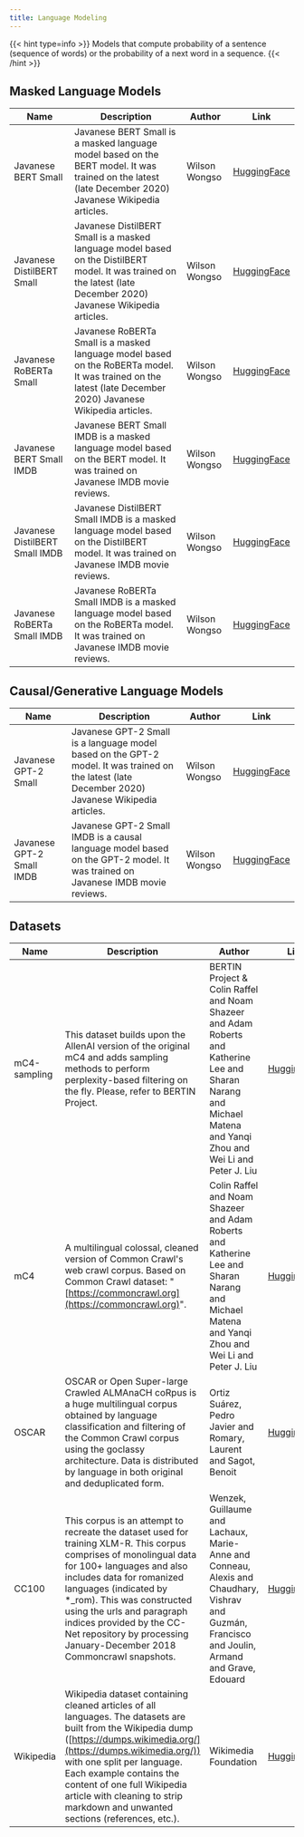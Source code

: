 ```yaml
---
title: Language Modeling
---
```


{{< hint type=info >}}
Models that compute probability of a sentence (sequence of words) or the probability of a next word in a sequence.
{{< /hint >}}

## Masked Language Models

| Name                           | Description                                                                                                                                                        | Author        | Link                                                                       |
| ------------------------------ | ------------------------------------------------------------------------------------------------------------------------------------------------------------------ | ------------- | -------------------------------------------------------------------------- |
| Javanese BERT Small            | Javanese BERT Small is a masked language model based on the BERT model. It was trained on the latest (late December 2020) Javanese Wikipedia articles.             | Wilson Wongso | [HuggingFace](https://huggingface.co/w11wo/javanese-bert-small)            |
| Javanese DistilBERT Small      | Javanese DistilBERT Small is a masked language model based on the DistilBERT model. It was trained on the latest (late December 2020) Javanese Wikipedia articles. | Wilson Wongso | [HuggingFace](https://huggingface.co/w11wo/javanese-distilbert-small)      |
| Javanese RoBERTa Small         | Javanese RoBERTa Small is a masked language model based on the RoBERTa model. It was trained on the latest (late December 2020) Javanese Wikipedia articles.       | Wilson Wongso | [HuggingFace](https://huggingface.co/w11wo/javanese-roberta-small)         |
| Javanese BERT Small IMDB       | Javanese BERT Small IMDB is a masked language model based on the BERT model. It was trained on Javanese IMDB movie reviews.                                        | Wilson Wongso | [HuggingFace](https://huggingface.co/w11wo/javanese-bert-small-imdb)       |
| Javanese DistilBERT Small IMDB | Javanese DistilBERT Small IMDB is a masked language model based on the DistilBERT model. It was trained on Javanese IMDB movie reviews.                            | Wilson Wongso | [HuggingFace](https://huggingface.co/w11wo/javanese-distilbert-small-imdb) |
| Javanese RoBERTa Small IMDB    | Javanese RoBERTa Small IMDB is a masked language model based on the RoBERTa model. It was trained on Javanese IMDB movie reviews.                                  | Wilson Wongso | [HuggingFace](https://huggingface.co/w11wo/javanese-roberta-small-imdb)    |

## Causal/Generative Language Models

| Name                      | Description                                                                                                                                       | Author        | Link                                                                 |
| ------------------------- | ------------------------------------------------------------------------------------------------------------------------------------------------- | ------------- | -------------------------------------------------------------------- |
| Javanese GPT-2 Small      | Javanese GPT-2 Small is a language model based on the GPT-2 model. It was trained on the latest (late December 2020) Javanese Wikipedia articles. | Wilson Wongso | [HuggingFace](https://huggingface.co/w11wo/javanese-gpt2-small)      |
| Javanese GPT-2 Small IMDB | Javanese GPT-2 Small IMDB is a causal language model based on the GPT-2 model. It was trained on Javanese IMDB movie reviews.                     | Wilson Wongso | [HuggingFace](https://huggingface.co/w11wo/javanese-gpt2-small-imdb) |

## Datasets

| Name         | Description                                                                                                                                                                                                                                                                                                                                                           | Author                                                                                                                                                            | Link                                                                       |
| ------------ | --------------------------------------------------------------------------------------------------------------------------------------------------------------------------------------------------------------------------------------------------------------------------------------------------------------------------------------------------------------------- | ----------------------------------------------------------------------------------------------------------------------------------------------------------------- | -------------------------------------------------------------------------- |
| mC4-sampling | This dataset builds upon the AllenAI version of the original mC4 and adds sampling methods to perform perplexity-based filtering on the fly. Please, refer to BERTIN Project.                                                                                                                                                                                         | BERTIN Project & Colin Raffel and Noam Shazeer and Adam Roberts and Katherine Lee and Sharan Narang and Michael Matena and Yanqi Zhou and Wei Li and Peter J. Liu | [HuggingFace](https://huggingface.co/datasets/bertin-project/mc4-sampling) |
| mC4          | A multilingual colossal, cleaned version of Common Crawl's web crawl corpus. Based on Common Crawl dataset: "[https://commoncrawl.org](https://commoncrawl.org)".                                                                                                                                                                                                     | Colin Raffel and Noam Shazeer and Adam Roberts and Katherine Lee and Sharan Narang and Michael Matena and Yanqi Zhou and Wei Li and Peter J. Liu                  | [HuggingFace](https://huggingface.co/datasets/mc4)                         |
| OSCAR        | OSCAR or Open Super-large Crawled ALMAnaCH coRpus is a huge multilingual corpus obtained by language classification and filtering of the Common Crawl corpus using the goclassy architecture. Data is distributed by language in both original and deduplicated form.                                                                                                 | Ortiz Suárez, Pedro Javier and Romary, Laurent and Sagot, Benoit                                                                                                  | [HuggingFace](https://huggingface.co/datasets/oscar)                       |
| CC100        | This corpus is an attempt to recreate the dataset used for training XLM-R. This corpus comprises of monolingual data for 100+ languages and also includes data for romanized languages (indicated by \*\_rom). This was constructed using the urls and paragraph indices provided by the CC-Net repository by processing January-December 2018 Commoncrawl snapshots. | Wenzek, Guillaume and Lachaux, Marie-Anne and Conneau, Alexis and Chaudhary, Vishrav and Guzmán, Francisco and Joulin, Armand and Grave, Edouard                  | [HuggingFace](https://huggingface.co/datasets/cc100)                       |
| Wikipedia    | Wikipedia dataset containing cleaned articles of all languages. The datasets are built from the Wikipedia dump ([https://dumps.wikimedia.org/](https://dumps.wikimedia.org/)) with one split per language. Each example contains the content of one full Wikipedia article with cleaning to strip markdown and unwanted sections (references, etc.).                  | Wikimedia Foundation                                                                                                                                              | [HuggingFace](https://huggingface.co/datasets/wikipedia)                   |
